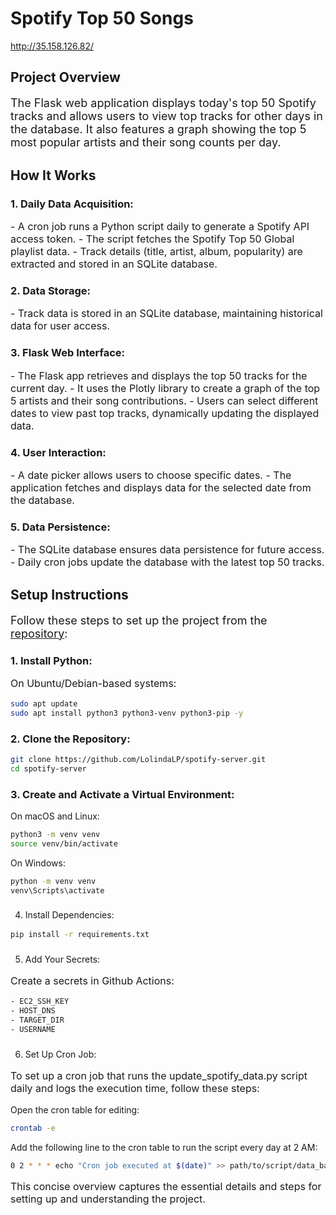 # Spotify Top 50 Songs

http://35.158.126.82/

## Project Overview

<p style="font-size: 18px;">The Flask web application displays today's top 50 Spotify tracks and allows users to view top tracks for other days in the database. It also features a graph showing the top 5 most popular artists and their song counts per day.</p>

## How It Works

### 1. Daily Data Acquisition:
<p style="font-size: 16px;">
- A cron job runs a Python script daily to generate a Spotify API access token.
- The script fetches the Spotify Top 50 Global playlist data.
- Track details (title, artist, album, popularity) are extracted and stored in an SQLite database.
</p>

### 2. Data Storage:
<p style="font-size: 16px;">
- Track data is stored in an SQLite database, maintaining historical data for user access.
</p>

### 3. Flask Web Interface:
<p style="font-size: 16px;">
- The Flask app retrieves and displays the top 50 tracks for the current day.
- It uses the Plotly library to create a graph of the top 5 artists and their song contributions.
- Users can select different dates to view past top tracks, dynamically updating the displayed data.
</p>

### 4. User Interaction:
<p style="font-size: 16px;">
- A date picker allows users to choose specific dates.
- The application fetches and displays data for the selected date from the database.
</p>

### 5. Data Persistence:
<p style="font-size: 16px;">
- The SQLite database ensures data persistence for future access.
- Daily cron jobs update the database with the latest top 50 tracks.
</p>

## Setup Instructions

<p style="font-size: 18px;">
Follow these steps to set up the project from the <a href="https://github.com/LolindaLP/spotify-server">repository</a>:
</p>

### 1. Install Python:
<p style="font-size: 16px;">
On Ubuntu/Debian-based systems:
  
```bash
sudo apt update
sudo apt install python3 python3-venv python3-pip -y
```

### 2. Clone the Repository:
<p style="font-size: 16px;">
  
```bash
git clone https://github.com/LolindaLP/spotify-server.git
cd spotify-server
```

### 3. Create and Activate a Virtual Environment:
<p style="font-size: 16px;">

On macOS and Linux:

```bash
python3 -m venv venv
source venv/bin/activate
```
On Windows:
```bash
python -m venv venv
venv\Scripts\activate
```
###
4. Install Dependencies:
<p style="font-size: 16px;">
  
```bash
pip install -r requirements.txt
```
###
5. Add Your Secrets:
<p style="font-size: 16px;">
Create a secrets in Github Actions:
  
```bash
- EC2_SSH_KEY
- HOST_DNS
- TARGET_DIR
- USERNAME
```

###
6. Set Up Cron Job:
<p style="font-size: 16px;">
To set up a cron job that runs the update_spotify_data.py script daily and logs the execution time, follow these steps:

Open the cron table for editing:
```bash
crontab -e
```

Add the following line to the cron table to run the script every day at 2 AM:

```bash
0 2 * * * echo "Cron job executed at $(date)" >> path/to/script/data_base.py
```

<p style="font-size: 16px;">
This concise overview captures the essential details and steps for setting up and understanding the project.
</p>

